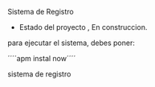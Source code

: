 <hi>  Sistema de Registro </h1>

- Estado del proyecto , En construccion.

para ejecutar el sistema, debes poner:

´´´´apm instal now´´´´

sistema de registro
